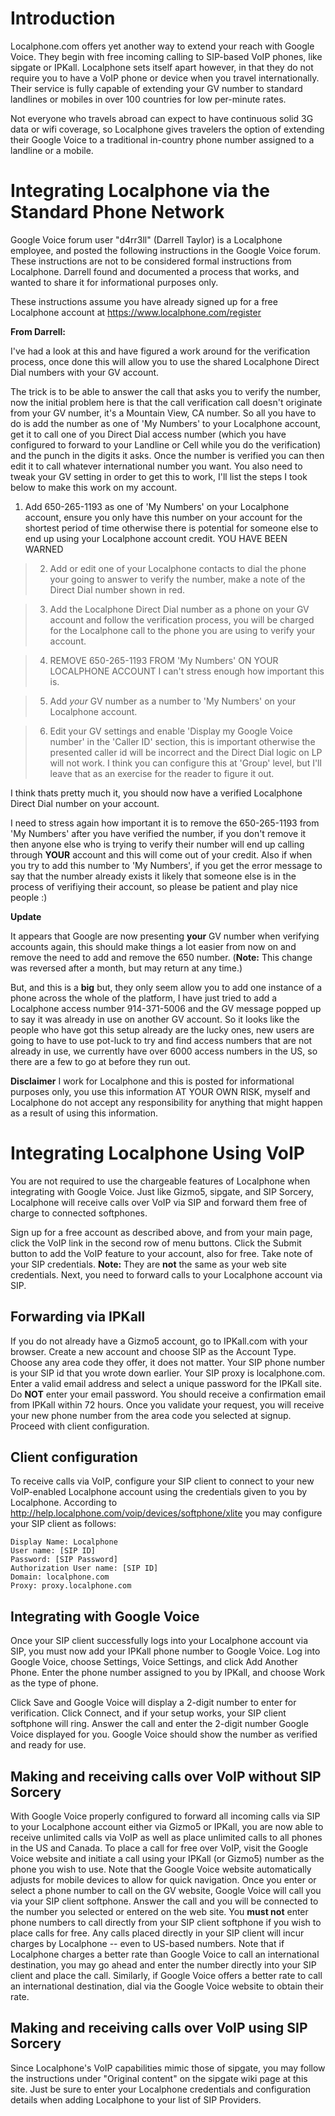 # Introduction #

Localphone.com offers yet another way to extend your reach with Google Voice. They begin with free incoming calling to SIP-based VoIP phones, like sipgate or IPKall. Localphone sets itself apart however, in that they do not require you to have a VoIP phone or device when you travel internationally. Their service is fully capable of extending your GV number to standard landlines or mobiles in over 100 countries for low per-minute rates.

Not everyone who travels abroad can expect to have continuous solid 3G data or wifi coverage, so Localphone gives travelers the option of extending their Google Voice to a traditional in-country phone number assigned to a landline or a mobile.


# Integrating Localphone via the Standard Phone Network #

Google Voice forum user "d4rr3ll" (Darrell Taylor) is a Localphone employee, and posted the following instructions in the Google Voice forum. These instructions are not to be considered formal instructions from Localphone. Darrell found and documented a process that works, and wanted to share it for informational purposes only.

These instructions assume you have already signed up for a free Localphone account at https://www.localphone.com/register

**From Darrell:**

I've had a look at this and have figured a work around for the verification process, once done this will allow you to use the shared Localphone Direct Dial numbers with your GV account.

The trick is to be able to answer the call that asks you to verify the number, now the initial problem here is that the call verification call doesn't originate from your GV number, it's a Mountain View, CA number.  So all you have to do is add the number as one of 'My Numbers' to your Localphone account, get it to call one of you Direct Dial access number (which you have configured to forward to your Landline or Cell while you do the verification) and the punch in the digits it asks.  Once the number is verified you can then edit it to call whatever international number you want.  You also need to tweak your GV setting in order to get this to work, I'll list the steps I took below to make this work on my account.

  1. Add 650-265-1193 as one of 'My Numbers' on your Localphone account, ensure you only have this number on your account for the shortest period of time otherwise there is potential for someone else to end up using your Localphone account credit.  YOU HAVE BEEN WARNED

> 2. Add or edit one of your Localphone contacts to dial the phone your going to answer to verify the number, make a note of the Direct Dial number shown in red.

> 3. Add the Localphone Direct Dial number as a phone on your GV account and follow the verification process, you will be charged for the Localphone call to the phone you are using to verify your account.

> 4. REMOVE 650-265-1193 FROM 'My Numbers' ON YOUR LOCALPHONE ACCOUNT  I can't stress enough how important this is.

> 5. Add _your_ GV number as a number to 'My Numbers' on your Localphone account.

> 6. Edit your GV settings and enable 'Display my Google Voice number' in the 'Caller ID' section, this is important otherwise the presented caller id will be incorrect and the Direct Dial logic on LP will not work.  I think you can configure this at 'Group' level, but I'll leave that as an exercise for the reader to figure it out.

I think thats pretty much it, you should now have a verified Localphone Direct Dial number on your account.

I need to stress again how important it is to remove the 650-265-1193 from 'My Numbers' after you have verified the number, if you don't remove it then anyone else who is trying to verify their number will end up calling through **YOUR** account and this will come out of your credit.  Also if when you try to add this number to 'My Numbers', if you get the error message to say that the number already exists it likely that someone else is in the process of verifiying their account, so please be patient and play nice people :)

**Update**

It appears that Google are now presenting **your** GV number when verifying accounts again, this should make things a lot easier from now on and remove the need to add and remove the 650 number. (**Note:** This change was reversed after a month, but may return at any time.)

But, and this is a **big** but, they only seem allow you to add one instance of a phone across the whole of the platform, I have just tried to add a Localphone access number 914-371-5006 and the GV message popped up to say it was already in use on another GV account.  So it looks like the people who have got this setup already are the lucky ones, new users are going to have to use pot-luck to try and find access numbers that are not already in use, we currently have over 6000 access numbers in the US, so there are a few to go at before they run out.

**Disclaimer**
I work for Localphone and this is posted for informational purposes only, you use this information AT YOUR OWN RISK, myself and Localphone do not accept any responsibility for anything that might happen as a result of using this information.

# Integrating Localphone Using VoIP #

You are not required to use the chargeable features of Localphone when integrating with Google Voice. Just like Gizmo5, sipgate, and SIP Sorcery, Localphone will receive calls over VoIP via SIP and forward them free of charge to connected softphones.

Sign up for a free account as described above, and from your main page, click the VoIP link in the second row of menu buttons. Click the Submit button to add the VoIP feature to your account, also for free. Take note of your SIP credentials. **Note:** They are **not** the same as your web site credentials. Next, you need to forward calls to your Localphone account via SIP.

## Forwarding via IPKall ##

If you do not already have a Gizmo5 account, go to IPKall.com with your browser. Create a new account and choose SIP as the Account Type. Choose any area code they offer, it does not matter. Your SIP phone number is your SIP id that you wrote down earlier. Your SIP proxy is localphone.com. Enter a valid email address and select a unique password for the IPKall site. Do **NOT** enter your email password. You should receive a confirmation email from IPKall within 72 hours. Once you validate your request, you will receive your new phone number from the area code you selected at signup. Proceed with client configuration.

## Client configuration ##

To receive calls via VoIP, configure your SIP client to connect to your new VoIP-enabled Localphone account using the credentials given to you by Localphone. According to http://help.localphone.com/voip/devices/softphone/xlite you may configure your SIP client as follows:
```
Display Name: Localphone
User name: [SIP ID]
Password: [SIP Password]
Authorization User name: [SIP ID]
Domain: localphone.com
Proxy: proxy.localphone.com
```
## Integrating with Google Voice ##

Once your SIP client successfully logs into your Localphone account via SIP, you must now add your IPKall phone number to Google Voice. Log into Google Voice, choose Settings, Voice Settings, and click Add Another Phone. Enter the phone number assigned to you by IPKall, and choose Work as the type of phone.

Click Save and Google Voice will display a 2-digit number to enter for verification. Click Connect, and if your setup works, your SIP client softphone will ring. Answer the call and enter the 2-digit number Google Voice displayed for you. Google Voice should show the number as verified and ready for use.

## Making and receiving calls over VoIP without SIP Sorcery ##

With Google Voice properly configured to forward all incoming calls via SIP to your Localphone account either via Gizmo5 or IPKall, you are now able to receive unlimited calls via VoIP as well as place unlimited calls to all phones in the US and Canada. To place a call for free over VoIP, visit the Google Voice website and initiate a call using your IPKall (or Gizmo5) number as the phone you wish to use. Note that the Google Voice website automatically adjusts for mobile devices to allow for quick navigation. Once you enter or select a phone number to call on the GV website, Google Voice will call you via your SIP client softphone. Answer the call and you will be connected to the number you selected or entered on the web site. You **must not** enter phone numbers to call directly from your SIP client softphone if you wish to place calls for free. Any calls placed directly in your SIP client will incur charges by Localphone -- even to US-based numbers. Note that if Localphone charges a better rate than Google Voice to call an international destination, you may go ahead and enter the number directly into your SIP client and place the call. Similarly, if Google Voice offers a better rate to call an international destination, dial via the Google Voice website to obtain their rate.

## Making and receiving calls over VoIP using SIP Sorcery ##

Since Localphone's VoIP capabilities mimic those of sipgate, you may follow the instructions under "Original content" on the sipgate wiki page at this site. Just be sure to enter your Localphone credentials and configuration details when adding Localphone to your list of SIP Providers.